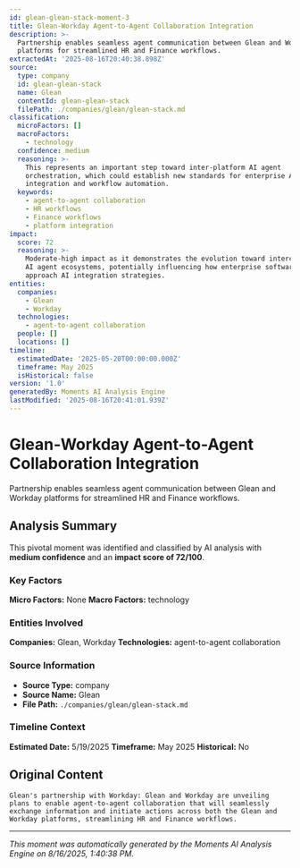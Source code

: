```yaml
---
id: glean-glean-stack-moment-3
title: Glean-Workday Agent-to-Agent Collaboration Integration
description: >-
  Partnership enables seamless agent communication between Glean and Workday
  platforms for streamlined HR and Finance workflows.
extractedAt: '2025-08-16T20:40:38.898Z'
source:
  type: company
  id: glean-glean-stack
  name: Glean
  contentId: glean-glean-stack
  filePath: ./companies/glean/glean-stack.md
classification:
  microFactors: []
  macroFactors:
    - technology
  confidence: medium
  reasoning: >-
    This represents an important step toward inter-platform AI agent
    orchestration, which could establish new standards for enterprise AI
    integration and workflow automation.
  keywords:
    - agent-to-agent collaboration
    - HR workflows
    - Finance workflows
    - platform integration
impact:
  score: 72
  reasoning: >-
    Moderate-high impact as it demonstrates the evolution toward interconnected
    AI agent ecosystems, potentially influencing how enterprise software vendors
    approach AI integration strategies.
entities:
  companies:
    - Glean
    - Workday
  technologies:
    - agent-to-agent collaboration
  people: []
  locations: []
timeline:
  estimatedDate: '2025-05-20T00:00:00.000Z'
  timeframe: May 2025
  isHistorical: false
version: '1.0'
generatedBy: Moments AI Analysis Engine
lastModified: '2025-08-16T20:41:01.939Z'
---
```

# Glean-Workday Agent-to-Agent Collaboration Integration

Partnership enables seamless agent communication between Glean and Workday platforms for streamlined HR and Finance workflows.

## Analysis Summary

This pivotal moment was identified and classified by AI analysis with **medium confidence** and an **impact score of 72/100**.

### Key Factors

**Micro Factors:** None
**Macro Factors:** technology

### Entities Involved

**Companies:** Glean, Workday
**Technologies:** agent-to-agent collaboration



### Source Information

- **Source Type:** company
- **Source Name:** Glean
- **File Path:** `./companies/glean/glean-stack.md`

### Timeline Context

**Estimated Date:** 5/19/2025
**Timeframe:** May 2025
**Historical:** No

## Original Content

```
Glean's partnership with Workday: Glean and Workday are unveiling plans to enable agent-to-agent collaboration that will seamlessly exchange information and initiate actions across both the Glean and Workday platforms, streamlining HR and Finance workflows.
```

---

*This moment was automatically generated by the Moments AI Analysis Engine on 8/16/2025, 1:40:38 PM.*

